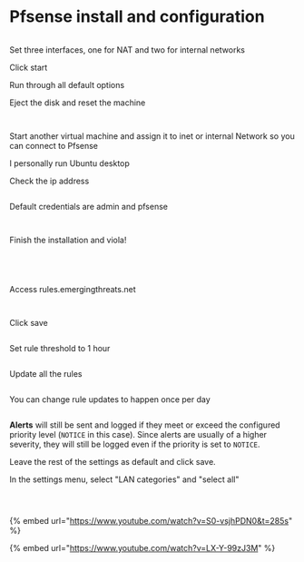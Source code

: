 # Pfsense install and configuration



<figure><img src="../../.gitbook/assets/image (11) (1) (1).png" alt=""><figcaption></figcaption></figure>

Set three interfaces, one for NAT and two for internal networks

Click start

Run through all default options



Eject the disk and reset the machine

<figure><img src="../../.gitbook/assets/image (12) (1) (1).png" alt=""><figcaption></figcaption></figure>



<figure><img src="../../.gitbook/assets/image (13) (1) (1).png" alt=""><figcaption></figcaption></figure>



Start another virtual machine and assign it to inet or internal Network so you can connect to Pfsense

I personally run Ubuntu desktop



Check the ip address



<figure><img src="../../.gitbook/assets/image (13) (1).png" alt=""><figcaption></figcaption></figure>

Default credentials are admin and pfsense

<figure><img src="../../.gitbook/assets/image (14) (1).png" alt=""><figcaption></figcaption></figure>



<figure><img src="../../.gitbook/assets/image (15).png" alt=""><figcaption></figcaption></figure>

Finish the installation and viola!



<figure><img src="../../.gitbook/assets/image (16).png" alt=""><figcaption></figcaption></figure>

<figure><img src="../../.gitbook/assets/image (17).png" alt=""><figcaption></figcaption></figure>

<figure><img src="../../.gitbook/assets/image (14).png" alt=""><figcaption></figcaption></figure>



<figure><img src="../../.gitbook/assets/image (1) (1) (1).png" alt=""><figcaption></figcaption></figure>

Access rules.emergingthreats.net



<figure><img src="../../.gitbook/assets/image (2) (1).png" alt=""><figcaption></figcaption></figure>

<figure><img src="../../.gitbook/assets/image (3) (1).png" alt=""><figcaption></figcaption></figure>

Click save

<figure><img src="../../.gitbook/assets/image (5) (1).png" alt=""><figcaption></figcaption></figure>

Set rule threshold to 1 hour



<figure><img src="../../.gitbook/assets/image (6) (1).png" alt=""><figcaption></figcaption></figure>



Update all the rules



<figure><img src="../../.gitbook/assets/image (7) (1).png" alt=""><figcaption></figcaption></figure>

You can change rule updates to happen once per day



<figure><img src="../../.gitbook/assets/image (8) (1).png" alt=""><figcaption></figcaption></figure>

**Alerts** will still be sent and logged if they meet or exceed the configured priority level (`NOTICE` in this case). Since alerts are usually of a higher severity, they will still be logged even if the priority is set to `NOTICE`.



Leave the rest of the settings as default and click save.



In the settings menu, select "LAN categories" and "select all"



&#x20;

<figure><img src="../../.gitbook/assets/image (10) (1).png" alt=""><figcaption></figcaption></figure>

<figure><img src="../../.gitbook/assets/image (11) (1).png" alt=""><figcaption></figcaption></figure>

<figure><img src="../../.gitbook/assets/image (12) (1).png" alt=""><figcaption></figcaption></figure>

{% embed url="https://www.youtube.com/watch?v=S0-vsjhPDN0&t=285s" %}

{% embed url="https://www.youtube.com/watch?v=LX-Y-99zJ3M" %}
